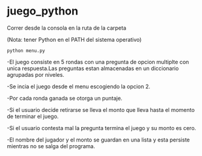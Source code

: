# juego_python

Correr desde la consola en la ruta de la carpeta 

(Nota:  tener Python en el PATH del sistema operativo)

`python menu.py`

-El juego consiste en 5 rondas con una pregunta de opcion multiplte con unica respuesta.Las preguntas estan almacenadas en un diccionario agrupadas por niveles.

-Se incia el juego desde el menu escogiendo la opcion 2.

-Por cada ronda ganada se otorga un puntaje.

-Si el usuario decide retirarse se lleva el monto que lleva hasta el momento de terminar el juego.

-Si el usuario contesta mal la pregunta termina el juego y su monto es cero.

-El nombre del jugador y el monto se guardan en una lista y esta persiste mientras no se salga del programa.
